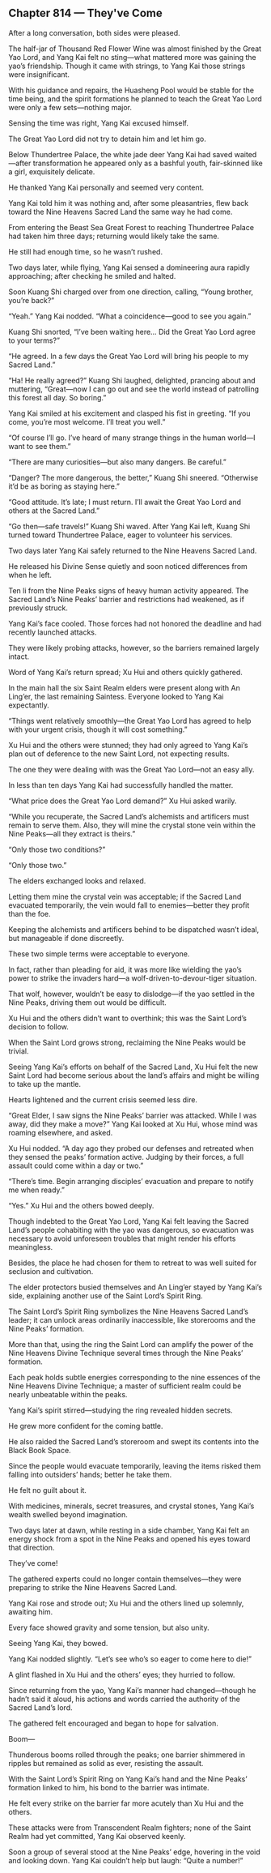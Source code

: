 ## Chapter 814 — They've Come

After a long conversation, both sides were pleased.

The half-jar of Thousand Red Flower Wine was almost finished by the Great Yao Lord, and Yang Kai felt no sting—what mattered more was gaining the yao’s friendship. Though it came with strings, to Yang Kai those strings were insignificant.

With his guidance and repairs, the Huasheng Pool would be stable for the time being, and the spirit formations he planned to teach the Great Yao Lord were only a few sets—nothing major.

Sensing the time was right, Yang Kai excused himself.

The Great Yao Lord did not try to detain him and let him go.

Below Thundertree Palace, the white jade deer Yang Kai had saved waited—after transformation he appeared only as a bashful youth, fair-skinned like a girl, exquisitely delicate.

He thanked Yang Kai personally and seemed very content.

Yang Kai told him it was nothing and, after some pleasantries, flew back toward the Nine Heavens Sacred Land the same way he had come.

From entering the Beast Sea Great Forest to reaching Thundertree Palace had taken him three days; returning would likely take the same.

He still had enough time, so he wasn’t rushed.

Two days later, while flying, Yang Kai sensed a domineering aura rapidly approaching; after checking he smiled and halted.

Soon Kuang Shi charged over from one direction, calling, “Young brother, you’re back?”

“Yeah.” Yang Kai nodded. “What a coincidence—good to see you again.”

Kuang Shi snorted, “I’ve been waiting here… Did the Great Yao Lord agree to your terms?”

“He agreed. In a few days the Great Yao Lord will bring his people to my Sacred Land.”

“Ha! He really agreed?” Kuang Shi laughed, delighted, prancing about and muttering, “Great—now I can go out and see the world instead of patrolling this forest all day. So boring.”

Yang Kai smiled at his excitement and clasped his fist in greeting. “If you come, you’re most welcome. I’ll treat you well.”

“Of course I’ll go. I’ve heard of many strange things in the human world—I want to see them.”

“There are many curiosities—but also many dangers. Be careful.”

“Danger? The more dangerous, the better,” Kuang Shi sneered. “Otherwise it’d be as boring as staying here.”

“Good attitude. It’s late; I must return. I’ll await the Great Yao Lord and others at the Sacred Land.”

“Go then—safe travels!” Kuang Shi waved. After Yang Kai left, Kuang Shi turned toward Thundertree Palace, eager to volunteer his services.

Two days later Yang Kai safely returned to the Nine Heavens Sacred Land.

He released his Divine Sense quietly and soon noticed differences from when he left.

Ten li from the Nine Peaks signs of heavy human activity appeared. The Sacred Land’s Nine Peaks’ barrier and restrictions had weakened, as if previously struck.

Yang Kai’s face cooled. Those forces had not honored the deadline and had recently launched attacks.

They were likely probing attacks, however, so the barriers remained largely intact.

Word of Yang Kai’s return spread; Xu Hui and others quickly gathered.

In the main hall the six Saint Realm elders were present along with An Ling’er, the last remaining Saintess. Everyone looked to Yang Kai expectantly.

“Things went relatively smoothly—the Great Yao Lord has agreed to help with your urgent crisis, though it will cost something.”

Xu Hui and the others were stunned; they had only agreed to Yang Kai’s plan out of deference to the new Saint Lord, not expecting results.

The one they were dealing with was the Great Yao Lord—not an easy ally.

In less than ten days Yang Kai had successfully handled the matter.

“What price does the Great Yao Lord demand?” Xu Hui asked warily.

“While you recuperate, the Sacred Land’s alchemists and artificers must remain to serve them. Also, they will mine the crystal stone vein within the Nine Peaks—all they extract is theirs.”

“Only those two conditions?”

“Only those two.”

The elders exchanged looks and relaxed.

Letting them mine the crystal vein was acceptable; if the Sacred Land evacuated temporarily, the vein would fall to enemies—better they profit than the foe.

Keeping the alchemists and artificers behind to be dispatched wasn’t ideal, but manageable if done discreetly.

These two simple terms were acceptable to everyone.

In fact, rather than pleading for aid, it was more like wielding the yao’s power to strike the invaders hard—a wolf-driven-to-devour-tiger situation.

That wolf, however, wouldn’t be easy to dislodge—if the yao settled in the Nine Peaks, driving them out would be difficult.

Xu Hui and the others didn’t want to overthink; this was the Saint Lord’s decision to follow.

When the Saint Lord grows strong, reclaiming the Nine Peaks would be trivial.

Seeing Yang Kai’s efforts on behalf of the Sacred Land, Xu Hui felt the new Saint Lord had become serious about the land’s affairs and might be willing to take up the mantle.

Hearts lightened and the current crisis seemed less dire.

“Great Elder, I saw signs the Nine Peaks’ barrier was attacked. While I was away, did they make a move?” Yang Kai looked at Xu Hui, whose mind was roaming elsewhere, and asked.

Xu Hui nodded. “A day ago they probed our defenses and retreated when they sensed the peaks’ formation active. Judging by their forces, a full assault could come within a day or two.”

“There’s time. Begin arranging disciples’ evacuation and prepare to notify me when ready.”

“Yes.” Xu Hui and the others bowed deeply.

Though indebted to the Great Yao Lord, Yang Kai felt leaving the Sacred Land’s people cohabiting with the yao was dangerous, so evacuation was necessary to avoid unforeseen troubles that might render his efforts meaningless.

Besides, the place he had chosen for them to retreat to was well suited for seclusion and cultivation.

The elder protectors busied themselves and An Ling’er stayed by Yang Kai’s side, explaining another use of the Saint Lord’s Spirit Ring.

The Saint Lord’s Spirit Ring symbolizes the Nine Heavens Sacred Land’s leader; it can unlock areas ordinarily inaccessible, like storerooms and the Nine Peaks’ formation.

More than that, using the ring the Saint Lord can amplify the power of the Nine Heavens Divine Technique several times through the Nine Peaks’ formation.

Each peak holds subtle energies corresponding to the nine essences of the Nine Heavens Divine Technique; a master of sufficient realm could be nearly unbeatable within the peaks.

Yang Kai’s spirit stirred—studying the ring revealed hidden secrets.

He grew more confident for the coming battle.

He also raided the Sacred Land’s storeroom and swept its contents into the Black Book Space.

Since the people would evacuate temporarily, leaving the items risked them falling into outsiders’ hands; better he take them.

He felt no guilt about it.

With medicines, minerals, secret treasures, and crystal stones, Yang Kai’s wealth swelled beyond imagination.

Two days later at dawn, while resting in a side chamber, Yang Kai felt an energy shock from a spot in the Nine Peaks and opened his eyes toward that direction.

They’ve come!

The gathered experts could no longer contain themselves—they were preparing to strike the Nine Heavens Sacred Land.

Yang Kai rose and strode out; Xu Hui and the others lined up solemnly, awaiting him.

Every face showed gravity and some tension, but also unity.

Seeing Yang Kai, they bowed.

Yang Kai nodded slightly. “Let’s see who’s so eager to come here to die!”

A glint flashed in Xu Hui and the others’ eyes; they hurried to follow.

Since returning from the yao, Yang Kai’s manner had changed—though he hadn’t said it aloud, his actions and words carried the authority of the Sacred Land’s lord.

The gathered felt encouraged and began to hope for salvation.

Boom—

Thunderous booms rolled through the peaks; one barrier shimmered in ripples but remained as solid as ever, resisting the assault.

With the Saint Lord’s Spirit Ring on Yang Kai’s hand and the Nine Peaks’ formation linked to him, his bond to the barrier was intimate.

He felt every strike on the barrier far more acutely than Xu Hui and the others.

These attacks were from Transcendent Realm fighters; none of the Saint Realm had yet committed, Yang Kai observed keenly.

Soon a group of several stood at the Nine Peaks’ edge, hovering in the void and looking down. Yang Kai couldn’t help but laugh: “Quite a number!”